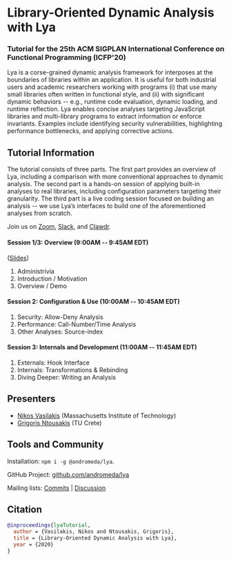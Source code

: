 # Library-Oriented Dynamic Analysis with Lya

### Tutorial for the 25th ACM SIGPLAN International Conference on Functional Programming (ICFP'20)

Lya  is  a corse-grained  dynamic  analysis  framework  for interposes  at  the
boundaries of libraries within an application.  It is useful for both industrial
users  and  academic  researchers  working  with  programs  (i)  that  use  many
small libraries  often written  in functional style,  and (ii)  with significant
dynamic  behaviors  --  e.g.,  runtime code  evaluation,  dynamic  loading,  and
runtime reflection. Lya enables  concise analyses targeting JavaScript libraries
and  multi-library  programs  to  extract  information  or  enforce  invariants.
Examples include identifying  security vulnerabilities, highlighting performance
bottlenecks, and applying corrective actions.

## Tutorial Information

The tutorial  consists of three  parts. The first  part provides an  overview of
Lya,  including  a  comparison  with more  conventional  approaches  to  dynamic
analysis. The second part is a hands-on session of applying built-in analyses to
real libraries, including configuration  parameters targeting their granularity.
The third part  is a live coding  session focused on building an  analysis -- we
use Lya’s interfaces to build one of the aforementioned analyses from scratch.

Join us on [Zoom](https://us04web.zoom.us/j/73421488949?pwd=L2xDOXJiK3NobWxrbUtEdVYwSUJkZz09), [Slack](https://join.slack.com/share/zt-gu2dobw6-1yz8ztwWlSY0ldp61YyQXg), and [Clawdr](https://icfp2020.clowdr.org/program/PAcTDXxBty/JDGe1qETVP).

#### Session 1/3: Overview (9:00AM -- 9:45AM EDT)

([Slides](https://docs.google.com/presentation/d/19OcX1FAQ1j2YM81mUCxS42NkSFQfZaBXUCnaBqUY0NA/edit?usp=sharing))

1. Administrivia
2. Introduction / Motivation
3. Overview / Demo

#### Session 2: Configuration & Use (10:00AM -- 10:45AM EDT)

1. Security: Allow-Deny Analysis
2. Performance: Call-Number/Time Analysis
3. Other Analyses: Source-index

#### Session 3: Internals and Development (11:00AM -- 11:45AM EDT)

1. Externals: Hook Interface
2. Internals: Transformations & Rebinding
3. Diving Deeper: Writing an Analysis

## Presenters 

* [Nikos Vasilakis](https://github.com/nvasilakis) (Massachusetts Institute of Technology)
* [Grigoris Ntousakis](http://github.com/gntousakis) (TU Crete)

## Tools and Community

  Installation: `npm i -g @andromeda/lya`.

  GitHub Project: [github.com/andromeda/lya](https://github.com/andromeda/lya)

  Mailing lists: [Commits](lya-commits@googlegroups.com) | [Discussion](lya-discuss@googlegroups.com)

## Citation

```bibtex
@inproceedings{lyaTutorial,
  author = {Vasilakis, Nikos and Ntousakis, Grigoris},
  title = {Library-Oriented Dynamic Analysis with Lya},
  year = {2020}
}
```
